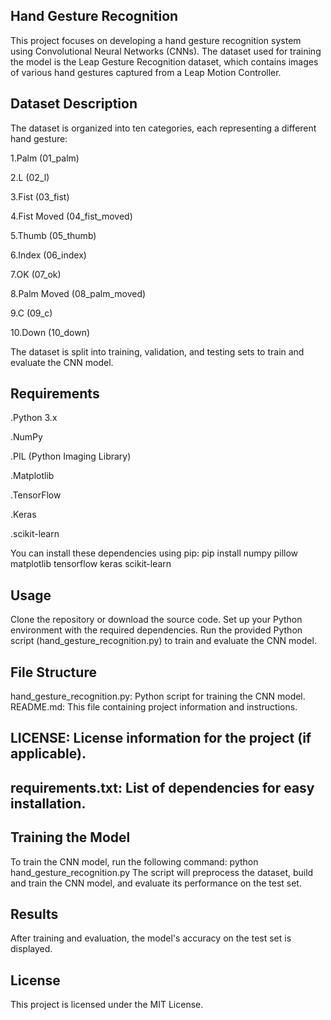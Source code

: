 **Hand Gesture Recognition**
--------------------------------------------------------------------
This project focuses on developing a hand gesture recognition system using Convolutional Neural Networks (CNNs). The dataset used for training the model is the Leap Gesture Recognition dataset, which contains images of various hand gestures captured from a Leap Motion Controller.

**Dataset Description**
--------------------------------------------------------------------
The dataset is organized into ten categories, each representing a different hand gesture:

1.Palm (01_palm)

2.L (02_l)

3.Fist (03_fist)

4.Fist Moved (04_fist_moved)

5.Thumb (05_thumb)

6.Index (06_index)

7.OK (07_ok)

8.Palm Moved (08_palm_moved)

9.C (09_c)

10.Down (10_down)

The dataset is split into training, validation, and testing sets to train and evaluate the CNN model.

**Requirements**
--------------------------------------------------------------------
.Python 3.x

.NumPy

.PIL (Python Imaging Library)

.Matplotlib

.TensorFlow

.Keras

.scikit-learn

You can install these dependencies using pip: pip install numpy pillow matplotlib tensorflow keras scikit-learn

**Usage**
--------------------------------------------------------------------
Clone the repository or download the source code. Set up your Python environment with the required dependencies. Run the provided Python script (hand_gesture_recognition.py) to train and evaluate the CNN model.

**File Structure**
--------------------------------------------------------------------
hand_gesture_recognition.py: Python script for training the CNN model. README.md: This file containing project information and instructions.

**LICENSE: License information for the project (if applicable).**
--------------------------------------------------------------------

**requirements.txt: List of dependencies for easy installation.**
--------------------------------------------------------------------

**Training the Model**
--------------------------------------------------------------------
To train the CNN model, run the following command: python hand_gesture_recognition.py The script will preprocess the dataset, build and train the CNN model, and evaluate its performance on the test set.

**Results**
--------------------------------------------------------------------
After training and evaluation, the model's accuracy on the test set is displayed.

**License**
--------------------------------------------------------------------
This project is licensed under the MIT License.
